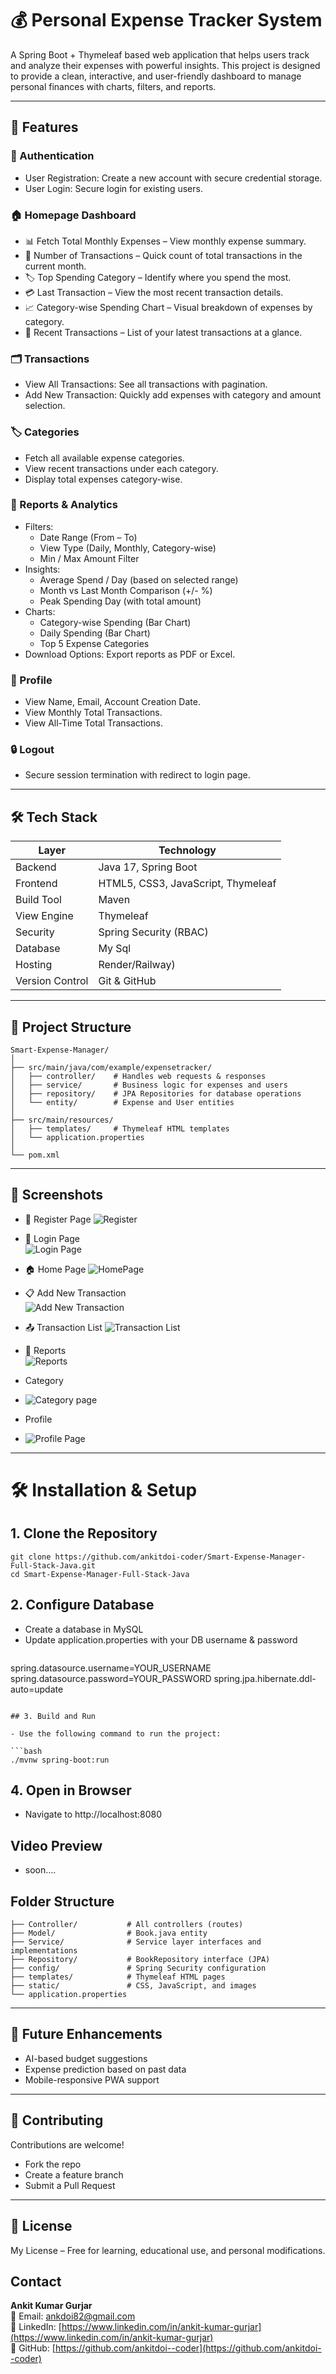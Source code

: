   # 💰 Personal Expense Tracker System

A Spring Boot + Thymeleaf based web application that helps users track and analyze their expenses with powerful insights. This project is designed to provide a clean, interactive, and user-friendly dashboard to manage personal finances with charts, filters, and reports.

---

## 🚀 Features

### 🔑 Authentication
- User Registration: Create a new account with secure credential storage.
- User Login: Secure login for existing users.


### 🏠 Homepage Dashboard
- 📊 Fetch Total Monthly Expenses – View monthly expense summary.
- 🔢 Number of Transactions – Quick count of total transactions in the current month.
- 🏷 Top Spending Category – Identify where you spend the most.
- 💳 Last Transaction – View the most recent transaction details.
- 📈 Category-wise Spending Chart – Visual breakdown of expenses by category.
- 🧾 Recent Transactions – List of your latest transactions at a glance.

### 🗂 Transactions
- View All Transactions: See all transactions with pagination.
- Add New Transaction: Quickly add expenses with category and amount selection.

### 🏷 Categories
- Fetch all available expense categories.
- View recent transactions under each category.
- Display total expenses category-wise.

### 📑 Reports & Analytics
- Filters:
    - Date Range (From – To)
    - View Type (Daily, Monthly, Category-wise)
    - Min / Max Amount Filter
- Insights:
    - Average Spend / Day (based on selected range)
    - Month vs Last Month Comparison (+/- %)
    - Peak Spending Day (with total amount)
- Charts:
    - Category-wise Spending (Bar Chart)
    - Daily Spending (Bar Chart)
    - Top 5 Expense Categories      
- Download Options: Export reports as PDF or Excel.


### 👤 Profile
- View Name, Email, Account Creation Date.
- View Monthly Total Transactions.
- View All-Time Total Transactions.

### 🔒 Logout
- Secure session termination with redirect to login page.


---

## 🛠️ Tech Stack

| Layer            | Technology                           |
|------------------|--------------------------------------|
| Backend          | Java 17, Spring Boot                 |
| Frontend         | HTML5, CSS3, JavaScript, Thymeleaf   |
| Build Tool       | Maven                                |
| View Engine      | Thymeleaf                            |
| Security         | Spring Security (RBAC)               |
| Database         | My Sql                               |
| Hosting          | Render/Railway)                      |
| Version Control  | Git & GitHub                         |

---

## 📂 Project Structure
```
Smart-Expense-Manager/
│
├── src/main/java/com/example/expensetracker/
│   ├── controller/    # Handles web requests & responses
│   ├── service/       # Business logic for expenses and users
│   ├── repository/    # JPA Repositories for database operations
│   └── entity/        # Expense and User entities
│
├── src/main/resources/
│   ├── templates/     # Thymeleaf HTML templates
│   └── application.properties
│
└── pom.xml
```

---
## 📸 Screenshots


- 🔑 Register Page 
  ![Register](https://github.com/ankitdoi-coder/Smart-Expense-Manager-Full-Stack-Java/blob/main/Expense%20Tracker%20Web%20App%20Preview/Register_Page.png)  
 

- 🔐 Login Page  
  ![Login Page](https://github.com/ankitdoi-coder/Smart-Expense-Manager-Full-Stack-Java/blob/main/Expense%20Tracker%20Web%20App%20Preview/Login_Page.png)

- 🏠 Home Page 
  ![HomePage](https://github.com/ankitdoi-coder/Smart-Expense-Manager-Full-Stack-Java/blob/main/Expense%20Tracker%20Web%20App%20Preview/DashBoard_Page.png)

- 📋 Add New Transaction  
  ![Add New Transaction](https://github.com/ankitdoi-coder/Smart-Expense-Manager-Full-Stack-Java/blob/main/Expense%20Tracker%20Web%20App%20Preview/Add_New_Transactiion_Page.png)

- 📤 Transaction List 
  ![Transaction List](https://github.com/ankitdoi-coder/Smart-Expense-Manager-Full-Stack-Java/blob/main/Expense%20Tracker%20Web%20App%20Preview/Add_New_Transactiion_Page.png)

- 📑 Reports  
  ![Reports](https://github.com/ankitdoi-coder/Smart-Expense-Manager-Full-Stack-Java/blob/main/Expense%20Tracker%20Web%20App%20Preview/Reports_Page.png)

- Category
- ![Category page](https://github.com/ankitdoi-coder/Smart-Expense-Manager-Full-Stack-Java/blob/main/Expense%20Tracker%20Web%20App%20Preview/Category_Page.png)

- Profile
- ![Profile Page](https://github.com/ankitdoi-coder/Smart-Expense-Manager-Full-Stack-Java/blob/main/Expense%20Tracker%20Web%20App%20Preview/Profile_Page.png)
---

# 🛠️ Installation & Setup


## 1. Clone the Repository
```properties
git clone https://github.com/ankitdoi-coder/Smart-Expense-Manager-Full-Stack-Java.git
cd Smart-Expense-Manager-Full-Stack-Java
```

## 2. Configure Database
- Create a database in MySQL
- Update application.properties with your DB username & password
  ```spring.datasource.url=jdbc:mysql://localhost:3306/expense_tracker
spring.datasource.username=YOUR_USERNAME
spring.datasource.password=YOUR_PASSWORD
spring.jpa.hibernate.ddl-auto=update
```

## 3. Build and Run

- Use the following command to run the project:

```bash
./mvnw spring-boot:run
```
## 4. Open in Browser
- Navigate to http://localhost:8080

  
## Video Preview
- soon....
## Folder Structure

```
├── Controller/           # All controllers (routes)
├── Model/                # Book.java entity
├── Service/              # Service layer interfaces and implementations
├── Repository/           # BookRepository interface (JPA)
├── config/               # Spring Security configuration
├── templates/            # Thymeleaf HTML pages
├── static/               # CSS, JavaScript, and images
└── application.properties
```
---

## 📌 Future Enhancements

- AI-based budget suggestions
- Expense prediction based on past data
- Mobile-responsive PWA support

---
## 🤝 Contributing
Contributions are welcome!
- Fork the repo
- Create a feature branch
- Submit a Pull Request

---

## 📄 License

My License – Free for learning, educational use, and personal modifications.

## Contact

**Ankit Kumar Gurjar**  
📧 Email: ankdoi82@gmail.com  
🔗 LinkedIn: [https://www.linkedin.com/in/ankit-kumar-gurjar](https://www.linkedin.com/in/ankit-kumar-gurjar)  
📂 GitHub: [https://github.com/ankitdoi--coder](https://github.com/ankitdoi--coder)
